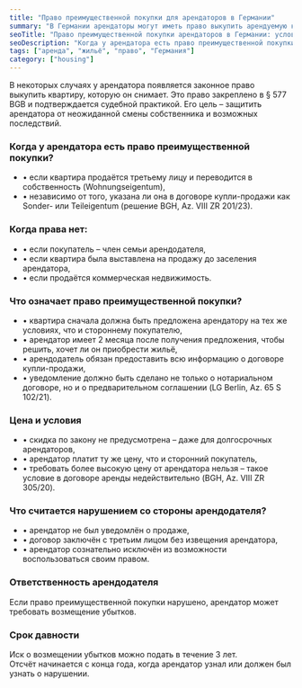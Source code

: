 ```yaml
---
title: "Право преимущественной покупки для арендаторов в Германии"
summary: "В Германии арендаторы могут иметь право выкупить арендуемую квартиру при её продаже. Это право регулируется § 577 BGB и применяется в случае продажи жилья третьему лицу."
seoTitle: "Право преимущественной покупки арендаторов в Германии: условия и ограничения"
seoDescription: "Когда у арендатора есть право преимущественной покупки квартиры, что оно означает, какие исключения предусмотрены и какая ответственность у арендодателя за нарушения."
tags: ["аренда", "жильё", "право", "Германия"]
category: ["housing"]
---
```


В некоторых случаях у арендатора появляется законное право выкупить квартиру, которую он снимает. Это право закреплено в § 577 BGB и подтверждается судебной практикой. Его цель – защитить арендатора от неожиданной смены собственника и возможных последствий.

### Когда у арендатора есть право преимущественной покупки?

- • если квартира продаётся третьему лицу и переводится в собственность (Wohnungseigentum),  
- • независимо от того, указана ли она в договоре купли-продажи как Sonder- или Teileigentum (решение BGH, Az. VIII ZR 201/23).  

### Когда права нет:

- • если покупатель – член семьи арендодателя,  
- • если квартира была выставлена на продажу до заселения арендатора,  
- • если продаётся коммерческая недвижимость.  

### Что означает право преимущественной покупки?

- • квартира сначала должна быть предложена арендатору на тех же условиях, что и стороннему покупателю,  
- • арендатор имеет 2 месяца после получения предложения, чтобы решить, хочет ли он приобрести жильё,  
- • арендодатель обязан предоставить всю информацию о договоре купли-продажи,  
- • уведомление должно быть сделано не только о нотариальном договоре, но и о предварительном соглашении (LG Berlin, Az. 65 S 102/21).  

### Цена и условия

- • скидка по закону не предусмотрена – даже для долгосрочных арендаторов,  
- • арендатор платит ту же цену, что и сторонний покупатель,  
- • требовать более высокую цену от арендатора нельзя – такое условие в договоре аренды недействительно (BGH, Az. VIII ZR 305/20).  

### Что считается нарушением со стороны арендодателя?

- • арендатор не был уведомлён о продаже,  
- • договор заключён с третьим лицом без извещения арендатора,  
- • арендатор сознательно исключён из возможности воспользоваться своим правом.  

### Ответственность арендодателя

Если право преимущественной покупки нарушено, арендатор может требовать возмещение убытков.  

### Срок давности

Иск о возмещении убытков можно подать в течение 3 лет.  
Отсчёт начинается с конца года, когда арендатор узнал или должен был узнать о нарушении.  
